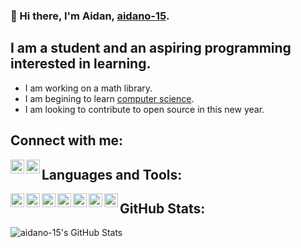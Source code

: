 ### 👋 Hi there, I'm Aidan, [aidano-15](https://github.com/aidano-15). 

## I am a student and an aspiring programming interested in learning.
- I am working on a math library.
- I am begining to learn [computer science](https://www.khanacademy.org/computing/ap-computer-science-principles).
- I am looking to contribute to open source in this new year.

## Connect with me:
[<img align="left" alt="aidano_10 | Instagram" width="22px" src="https://cdn.jsdelivr.net/npm/simple-icons@v3/icons/instagram.svg" />](https://www.instagram.com/aidano_10/)
[<img align="left" alt="aidano_10 | Instagram" width="22px" src="https://cdn.jsdelivr.net/npm/simple-icons@3.13.0/icons/gmail.svg" />](mailto:aidanjohnosullivan@gmail.com)

## Languages and Tools:
<img align="left" alt="aidano_10 | Instagram" width="22px" src="https://cdn.jsdelivr.net/npm/simple-icons@v3/icons/visualstudiocode.svg" /><img align="left" alt="aidano_10 | Instagram" width="22px" src="https://cdn.jsdelivr.net/npm/simple-icons@v3/icons/github.svg" />
<img align="left" alt="aidano_10 | Instagram" width="22px" src="https://cdn.jsdelivr.net/npm/simple-icons@v3/icons/git.svg" />
<img align="left" alt="aidano_10 | Instagram" width="22px" src="https://cdn.jsdelivr.net/npm/simple-icons@v3/icons/java.svg" />
<img align="left" alt="aidano_10 | Instagram" width="22px" src="https://cdn.jsdelivr.net/npm/simple-icons@v3/icons/javascript.svg" />
<img align="left" alt="aidano_10 | Instagram" width="22px" src="https://cdn.jsdelivr.net/npm/simple-icons@3.13.0/icons/python.svg
" />
<img align="left" alt="aidano_10 | Instagram" width="22px" src="https://cdn.jsdelivr.net/npm/simple-icons@3.13.0/icons/spotify.svg" />

## GitHub Stats:
<img align="left" alt="aidano-15's GitHub Stats" src="https://github-readme-stats.codestackr.vercel.app/api?username=aidano-15&show_icons=true&hide_border=true" />
